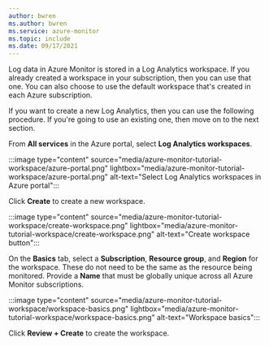 ```yaml
---
author: bwren
ms.author: bwren
ms.service: azure-monitor
ms.topic: include
ms.date: 09/17/2021
---
```


Log data in Azure Monitor is stored in a Log Analytics workspace. If you already created a workspace in your subscription, then you can use that one. You can also choose to use the default workspace that's created in each Azure subscription. 

If you want to create a new Log Analytics, then you can use the following procedure. If you're going to use an existing one, then move on to the next section.

From **All services** in the Azure portal, select **Log Analytics workspaces**.

:::image type="content" source="media/azure-monitor-tutorial-workspace/azure-portal.png" lightbox="media/azure-monitor-tutorial-workspace/azure-portal.png" alt-text="Select Log Analytics workspaces in Azure portal":::

Click **Create** to create a new workspace.

:::image type="content" source="media/azure-monitor-tutorial-workspace/create-workspace.png" lightbox="media/azure-monitor-tutorial-workspace/create-workspace.png" alt-text="Create workspace button":::

On the **Basics** tab, select a **Subscription**, **Resource group**, and **Region** for the workspace. These do not need to be the same as the resource being monitored. Provide a **Name** that must be globally unique across all Azure Monitor subscriptions.

:::image type="content" source="media/azure-monitor-tutorial-workspace/workspace-basics.png" lightbox="media/azure-monitor-tutorial-workspace/workspace-basics.png" alt-text="Workspace basics":::


Click **Review + Create** to create the workspace.
